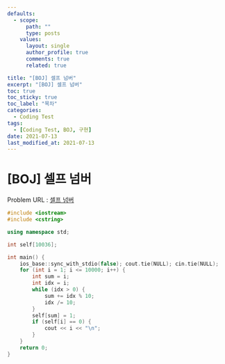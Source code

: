 ```yaml
---
defaults:
  - scope:
      path: ""
      type: posts
    values:
      layout: single
      author_profile: true
      comments: true
      related: true

title: "[BOJ] 셀프 넘버"
excerpt: "[BOJ] 셀프 넘버"
toc: true
toc_sticky: true
toc_label: "목차"
categories:
  - Coding Test
tags:
  - [Coding Test, BOJ, 구현]
date: 2021-07-13
last_modified_at: 2021-07-13
---
```

# [BOJ] 셀프 넘버

Problem URL : [셀프 넘버](https://www.acmicpc.net/problem/4673)

```cpp
#include <iostream>
#include <cstring>

using namespace std;

int self[10036];

int main() {
	ios_base::sync_with_stdio(false); cout.tie(NULL); cin.tie(NULL);
	for (int i = 1; i <= 10000; i++) {
		int sum = i;
		int idx = i;
		while (idx > 0) {
			sum += idx % 10;
			idx /= 10;
		}
		self[sum] = 1;
		if (self[i] == 0) {
			cout << i << "\n";
		}
	}
	return 0;
}
```
